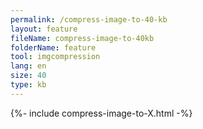 ```yaml
---
permalink: /compress-image-to-40-kb
layout: feature
fileName: compress-image-to-40kb
folderName: feature
tool: imgcompression
lang: en
size: 40
type: kb
---
```


{%- include compress-image-to-X.html -%}
